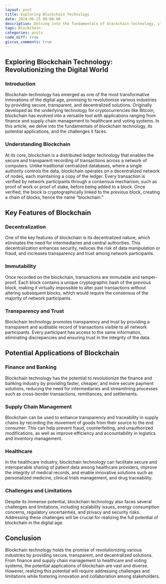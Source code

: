```yaml
---
layout: post
title: Exploring Blockchain Technology
date: 2024-06-25 08:00:00
description: Delving into the fundamentals of blockchain technology, its potential applications, and the challenges it faces.
tags: Blockchain
categories: posts
code_diff: true
giscus_comments: true
---
```


## Exploring Blockchain Technology: Revolutionizing the Digital World

### Introduction

Blockchain technology has emerged as one of the most transformative innovations of the digital age, promising to revolutionize various industries by providing secure, transparent, and decentralized solutions. Originally developed as the underlying technology for cryptocurrencies like Bitcoin, blockchain has evolved into a versatile tool with applications ranging from finance and supply chain management to healthcare and voting systems. In this article, we delve into the fundamentals of blockchain technology, its potential applications, and the challenges it faces.

### Understanding Blockchain

At its core, blockchain is a distributed ledger technology that enables the secure and transparent recording of transactions across a network of computers. Unlike traditional centralized databases, where a single authority controls the data, blockchain operates on a decentralized network of nodes, each maintaining a copy of the ledger. Every transaction is verified by network participants through a consensus mechanism, such as proof of work or proof of stake, before being added to a block. Once verified, the block is cryptographically linked to the previous block, creating a chain of blocks, hence the name "blockchain."

## Key Features of Blockchain

### Decentralization

One of the key features of blockchain is its decentralized nature, which eliminates the need for intermediaries and central authorities. This decentralization enhances security, reduces the risk of data manipulation or fraud, and increases transparency and trust among network participants.

### Immutability

Once recorded on the blockchain, transactions are immutable and tamper-proof. Each block contains a unique cryptographic hash of the previous block, making it virtually impossible to alter past transactions without altering subsequent blocks, which would require the consensus of the majority of network participants.

### Transparency and Trust

Blockchain technology promotes transparency and trust by providing a transparent and auditable record of transactions visible to all network participants. Every participant has access to the same information, eliminating discrepancies and ensuring trust in the integrity of the data.

## Potential Applications of Blockchain

### Finance and Banking

Blockchain technology has the potential to revolutionize the finance and banking industry by providing faster, cheaper, and more secure payment solutions, reducing the need for intermediaries and streamlining processes such as cross-border transactions, remittances, and settlements.

### Supply Chain Management

Blockchain can be used to enhance transparency and traceability in supply chains by recording the movement of goods from their source to the end consumer. This can help prevent fraud, counterfeiting, and unauthorized modifications, as well as improve efficiency and accountability in logistics and inventory management.

### Healthcare

In the healthcare industry, blockchain technology can facilitate secure and interoperable sharing of patient data among healthcare providers, improve the integrity of medical records, and enable innovative solutions such as personalized medicine, clinical trials management, and drug traceability.

### Challenges and Limitations

Despite its immense potential, blockchain technology also faces several challenges and limitations, including scalability issues, energy consumption concerns, regulatory uncertainties, and privacy and security risks. Addressing these challenges will be crucial for realizing the full potential of blockchain in the digital age.

## Conclusion

Blockchain technology holds the promise of revolutionizing various industries by providing secure, transparent, and decentralized solutions. From finance and supply chain management to healthcare and voting systems, the potential applications of blockchain are vast and diverse. However, realizing this potential will require addressing challenges and limitations while fostering innovation and collaboration among stakeholders.
